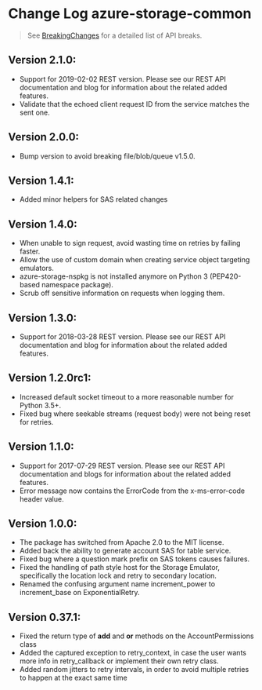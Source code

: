 # Change Log azure-storage-common

> See [BreakingChanges](BreakingChanges.md) for a detailed list of API breaks.

## Version 2.1.0:

- Support for 2019-02-02 REST version. Please see our REST API documentation and blog for information about the related added features.
- Validate that the echoed client request ID from the service matches the sent one.

## Version 2.0.0:

- Bump version to avoid breaking file/blob/queue v1.5.0.

## Version 1.4.1:

- Added minor helpers for SAS related changes


## Version 1.4.0:

- When unable to sign request, avoid wasting time on retries by failing faster.
- Allow the use of custom domain when creating service object targeting emulators.
- azure-storage-nspkg is not installed anymore on Python 3 (PEP420-based namespace package).
- Scrub off sensitive information on requests when logging them.


## Version 1.3.0:

- Support for 2018-03-28 REST version. Please see our REST API documentation and blog for information about the related added features.

## Version 1.2.0rc1:

- Increased default socket timeout to a more reasonable number for Python 3.5+.
- Fixed bug where seekable streams (request body) were not being reset for retries.

## Version 1.1.0:

- Support for 2017-07-29 REST version. Please see our REST API documentation and blogs for information about the related added features.
- Error message now contains the ErrorCode from the x-ms-error-code header value.

## Version 1.0.0:

- The package has switched from Apache 2.0 to the MIT license.
- Added back the ability to generate account SAS for table service.
- Fixed bug where a question mark prefix on SAS tokens causes failures.
- Fixed the handling of path style host for the Storage Emulator, specifically the location lock and retry to secondary location.
- Renamed the confusing argument name increment_power to increment_base on ExponentialRetry.

## Version 0.37.1:

- Fixed the return type of __add__ and __or__ methods on the AccountPermissions class
- Added the captured exception to retry_context, in case the user wants more info in retry_callback or implement their own retry class.
- Added random jitters to retry intervals, in order to avoid multiple retries to happen at the exact same time

